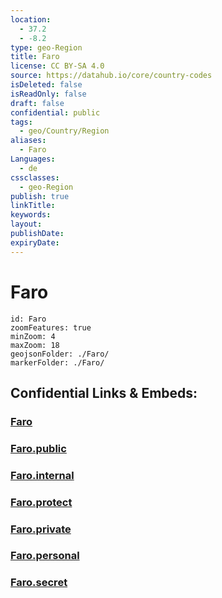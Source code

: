 ```yaml
---
location:
  - 37.2
  - -8.2
type: geo-Region
title: Faro
license: CC BY-SA 4.0
source: https://datahub.io/core/country-codes
isDeleted: false
isReadOnly: false
draft: false
confidential: public
tags:
  - geo/Country/Region
aliases:
  - Faro
Languages:
  - de
cssclasses:
  - geo-Region
publish: true
linkTitle:
keywords:
layout:
publishDate:
expiryDate:
---
```


# Faro

```leaflet
id: Faro
zoomFeatures: true 
minZoom: 4 
maxZoom: 18
geojsonFolder: ./Faro/
markerFolder: ./Faro/
```


## Confidential Links & Embeds: 

### [Faro](/_Standards/Earth/Continent/Europe/Europe~South/Portugal/Districts~Portugal/Faro.md) 

### [Faro.public](/_public/Earth/Continent/Europe/Europe~South/Portugal/Districts~Portugal/Faro.public.md) 

### [Faro.internal](/_internal/Earth/Continent/Europe/Europe~South/Portugal/Districts~Portugal/Faro.internal.md) 

### [Faro.protect](/_protect/Earth/Continent/Europe/Europe~South/Portugal/Districts~Portugal/Faro.protect.md) 

### [Faro.private](/_private/Earth/Continent/Europe/Europe~South/Portugal/Districts~Portugal/Faro.private.md) 

### [Faro.personal](/_personal/Earth/Continent/Europe/Europe~South/Portugal/Districts~Portugal/Faro.personal.md) 

### [Faro.secret](/_secret/Earth/Continent/Europe/Europe~South/Portugal/Districts~Portugal/Faro.secret.md)

